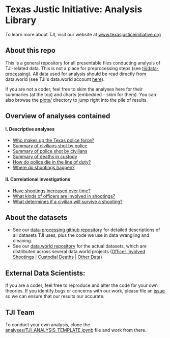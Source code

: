 # Texas Justic Initiative: Analysis Library

To learn more about TJI, visit our website at www.texasjusticeinitiative.org

## About this repo

This is a general repository for all presentable files conducting analysis of TJI-related data. This is not a place for preprocessing steps (see [tji/data-processing](https://github.com/texas-justice-initiative/data-processing)). All data used for analysis should be read directly from data.world (see TJI's data.world account [here](https://data.world/tji)).

If you are not a coder, feel free to skim the analyses here for their summaries (at the top) and charts (embedded - skim for them). You can also browse the [plots/](https://github.com/texas-justice-initiative/analysis/tree/master/plots) directory to jump right into the pile of results.

## Overview of analyses contained

#### I. Descriptive analyses
* [Who makes up the Texas police force?](https://github.com/texas-justice-initiative/analysis/blob/master/analyses/officer_population_descriptive_analysis.ipynb)
* [Summary of civilians shot by police](https://github.com/texas-justice-initiative/analysis/blob/master/analyses/ois_descriptive_analysis_civilians_shot.ipynb)
* [Summary of police shot by civilians](https://github.com/texas-justice-initiative/analysis/blob/master/analyses/ois_descriptive_analysis_officers_shot.ipynb)
* [Summary of deaths in custody](https://github.com/texas-justice-initiative/analysis/blob/master/analyses/cdr_explore.ipynb)
* [How do police die in the line of duty?](https://github.com/texas-justice-initiative/analysis/blob/master/analyses/explore_odmp.ipynb)
* [Where do shootings happen?](https://github.com/texas-justice-initiative/analysis/blob/master/analyses/where_do_shootings_happen.ipynb)

#### II. Correlational investigations
* [Have shootings increased over time?](https://github.com/texas-justice-initiative/analysis/blob/master/analyses/shootings_over_time.ipynb)
* [What kinds of officers are involved in shootings?](https://github.com/texas-justice-initiative/analysis/blob/master/analyses/ois_which_officers_are_involved_in_shootings.ipynb)
* [What determines if a civilian will survive a shooting?](https://github.com/texas-justice-initiative/analysis/blob/master/analyses/ois_who_survives_shootings.ipynb)

## About the datasets

* See our [data-processing github repository](https://github.com/texas-justice-initiative/data-processing) for detailed descriptions of all datasets TJI uses, plus the code we use in data wrangling and cleaning.
* See our [data.world repository](https://data.world/tji) for the actual datasets, which are distributed across several data.world projects ([Officer Involved Shootings](https://data.world/tji/officer-involved-shootings) | [Custodial Deaths](https://data.world/tji/tx-deaths-in-custody-2005-2015) | [Other Data](https://data.world/tji/auxiliary-datasets))

## External Data Scientists:

If you are a coder, feel free to reproduce and alter the code for your own theories. If you identify bugs or concerns with our work, please file an [issue](https://github.com/texas-justice-initiative/analysis/issues) so we can ensure that our results our accurate.

## TJI Team

To conduct your own analysis, clone the [analyses/TJI_ANALYSIS_TEMPLATE.ipynb](https://github.com/texas-justice-initiative/analysis/blob/master/analyses/TJI_ANALYSIS_TEMPLATE.ipynb) file and work from there.

